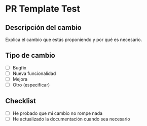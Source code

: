 # PR Template Test

## Descripción del cambio
Explica el cambio que estás proponiendo y por qué es necesario.

## Tipo de cambio
- [ ] Bugfix
- [ ] Nueva funcionalidad
- [ ] Mejora
- [ ] Otro (especificar)

## Checklist
- [ ] He probado que mi cambio no rompe nada
- [ ] He actualizado la documentación cuando sea necesario
